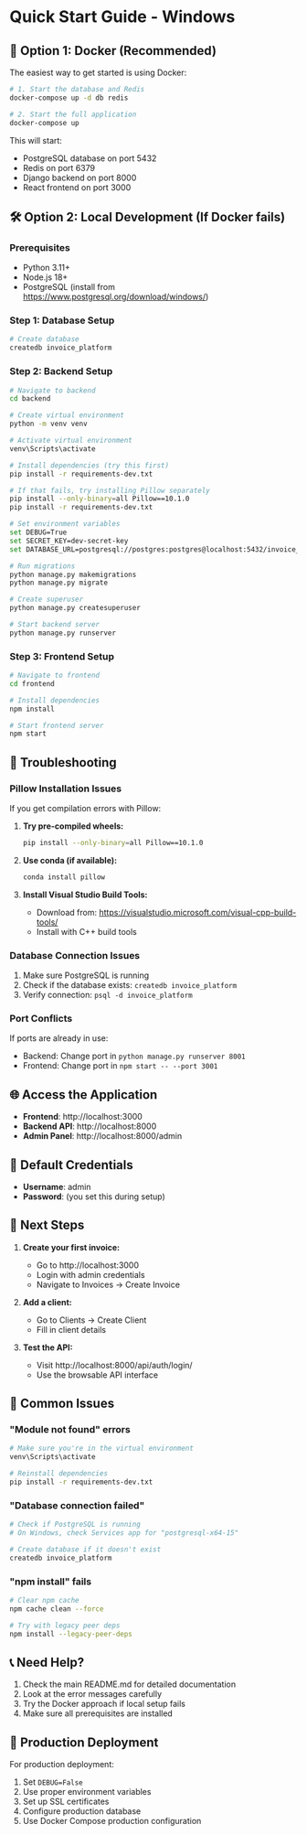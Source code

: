 # Quick Start Guide - Windows

## 🚀 **Option 1: Docker (Recommended)**

The easiest way to get started is using Docker:

```bash
# 1. Start the database and Redis
docker-compose up -d db redis

# 2. Start the full application
docker-compose up
```

This will start:
- PostgreSQL database on port 5432
- Redis on port 6379
- Django backend on port 8000
- React frontend on port 3000

## 🛠 **Option 2: Local Development (If Docker fails)**

### Prerequisites
- Python 3.11+
- Node.js 18+
- PostgreSQL (install from https://www.postgresql.org/download/windows/)

### Step 1: Database Setup
```bash
# Create database
createdb invoice_platform
```

### Step 2: Backend Setup
```bash
# Navigate to backend
cd backend

# Create virtual environment
python -m venv venv

# Activate virtual environment
venv\Scripts\activate

# Install dependencies (try this first)
pip install -r requirements-dev.txt

# If that fails, try installing Pillow separately
pip install --only-binary=all Pillow==10.1.0
pip install -r requirements-dev.txt

# Set environment variables
set DEBUG=True
set SECRET_KEY=dev-secret-key
set DATABASE_URL=postgresql://postgres:postgres@localhost:5432/invoice_platform

# Run migrations
python manage.py makemigrations
python manage.py migrate

# Create superuser
python manage.py createsuperuser

# Start backend server
python manage.py runserver
```

### Step 3: Frontend Setup
```bash
# Navigate to frontend
cd frontend

# Install dependencies
npm install

# Start frontend server
npm start
```

## 🔧 **Troubleshooting**

### Pillow Installation Issues
If you get compilation errors with Pillow:

1. **Try pre-compiled wheels:**
   ```bash
   pip install --only-binary=all Pillow==10.1.0
   ```

2. **Use conda (if available):**
   ```bash
   conda install pillow
   ```

3. **Install Visual Studio Build Tools:**
   - Download from: https://visualstudio.microsoft.com/visual-cpp-build-tools/
   - Install with C++ build tools

### Database Connection Issues
1. Make sure PostgreSQL is running
2. Check if the database exists: `createdb invoice_platform`
3. Verify connection: `psql -d invoice_platform`

### Port Conflicts
If ports are already in use:
- Backend: Change port in `python manage.py runserver 8001`
- Frontend: Change port in `npm start -- --port 3001`

## 🌐 **Access the Application**

- **Frontend**: http://localhost:3000
- **Backend API**: http://localhost:8000
- **Admin Panel**: http://localhost:8000/admin

## 📝 **Default Credentials**

- **Username**: admin
- **Password**: (you set this during setup)

## 🎯 **Next Steps**

1. **Create your first invoice:**
   - Go to http://localhost:3000
   - Login with admin credentials
   - Navigate to Invoices → Create Invoice

2. **Add a client:**
   - Go to Clients → Create Client
   - Fill in client details

3. **Test the API:**
   - Visit http://localhost:8000/api/auth/login/
   - Use the browsable API interface

## 🐛 **Common Issues**

### "Module not found" errors
```bash
# Make sure you're in the virtual environment
venv\Scripts\activate

# Reinstall dependencies
pip install -r requirements-dev.txt
```

### "Database connection failed"
```bash
# Check if PostgreSQL is running
# On Windows, check Services app for "postgresql-x64-15"

# Create database if it doesn't exist
createdb invoice_platform
```

### "npm install" fails
```bash
# Clear npm cache
npm cache clean --force

# Try with legacy peer deps
npm install --legacy-peer-deps
```

## 📞 **Need Help?**

1. Check the main README.md for detailed documentation
2. Look at the error messages carefully
3. Try the Docker approach if local setup fails
4. Make sure all prerequisites are installed

## 🚀 **Production Deployment**

For production deployment:
1. Set `DEBUG=False`
2. Use proper environment variables
3. Set up SSL certificates
4. Configure production database
5. Use Docker Compose production configuration 